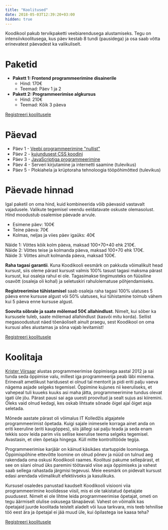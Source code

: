 ```yaml
---
title: "Koolitused"
date: 2018-05-03T12:39:20+03:00
hidden: true
---
```


Koodikool pakub tervikpaketti veebiarendusega alustamiseks. Tegu on intensiivkoolitusega, kus päev kestab 8 tundi (pausidega) ja osa saab võtta erinevatest päevadest ka valikuliselt.

# Paketid

- **Pakett 1: Frontend programmeerimine disainerile**
    - Hind: 170€
    - Teemad: Päev 1 ja 2
- **Pakett 2: Programmeerimise algkursus**
    - Hind: 210€
    - Teemad: Kõik 3 päeva

<a href="/koolitus/registreeri" class="button">Registreeri koolitusele</a>

# Päevad

- Päev 1 - [Veebi programmeerimine "nullist"](/koolitus/paev1)
- Päev 2 - [kujundusest CSS koodini](/koolitus/paev2)
- Päev 3 - [JavaScriptiga programmeerimine](/koolitus/paev3)
- Päev 4 - Serveri kirjutamine ja internetti saamine (tulevikus)
- Päev 5 - Plokiahela ja krüptoraha tehnoloogia tööpõhimõtted (tulevikus)

# Päevade hinnad

Igal paketil on oma hind, kuid kombineerida võib päevasid vastavalt vajadusele. Valikute tegemisel veendu eeldatavate oskuste olemasolust. Hind moodustub osalemise päevade arvule.

- Esimene päev: 100€
- Teine päeva: 70€
- Kolmas, neljas ja viies päev igaüks: 40€

Näide 1: Võttes kõik kolm päeva, maksad 100+70+40 ehk 210€.  
Näide 2: Võttes teise ja kolmanda päeva, maksad 100+70 ehk 170€.  
Näide 3: Võttes ainult kolmanda päeva, maksad 100€.  

**Raha tagasi garantii**. Kuna Koodikooli eesmärk on pakkuda võimalikult head kursust, siis oleme pärast kursust valmis 100% tasust tagasi maksma pärast kursust, kui osaleja rahul ei ole. Tagasimakse tingimusteks on füüsiline osavõtt (osaleja oli kohal) ja seletuskiri rahulolematuse põhjendamiseks.

**Registreerimise tühistamisel** saab osaleja raha tagasi 100% ulatuses 5 päeva enne kursuse algust või 50% ulatuses, kui tühistamine toimub vähem kui 5 päeva enne kursuse algust.

**Soovita sõbrale ja saate mõlemad 50€ allahindlust**. Nimelt, kui sõber ka kursusele tuleb, saate mõlemad allahindlust (kasvõi mitu korda). Sellist megasoodustust näed tõenäoliselt ainult praegu, sest Koodikool on oma kursusi alles alustamas ja sõna vajab levitamist!

<a href="/koolitus/registreeri" class="button">Registreeri koolitusele</a>

# Koolitaja

[Krister Viirsaar](http://krister.ee) alustas programmeerimise õppimisega aastal 2012 ja sai tunda seda õppimise valu, millest iga programmeerija peab läbi minema. Erinevalt ametlikust haridusest ei olnud tal mentorit ja pidi eriti palju vaeva nägema asjade selgeks tegemisel. Õppimine kujunes nii keeruliseks, et vahepeal tuli kuueks kuuks asi maha jätta, programmeerimine tundus olevat igati üle jõu. Pärast pausi sai aga uuesti proovitud ja sealt sujus asi kiiremini. Oleks vaid olnud kedagi, kes oskab lihtsate sõnade õigel ajal õiget asja seletada.

Mõnede aastate pärast oli võimalus IT Kolledžis algajatele programmeerimist õpetada. Kuigi sajale inimesele korraga ainet anda on eriti keeruline (eriti kaugõppes), siis jällegi sai palju teada ja seda enam tekkis soov leida parim viis sellise keerulise teema selgeks tegemisel. Avastasin, et olen õpetaja hingega. Küll mitte kontrolltööde tegija.

Programmeerimise karjäär on käinud käsikäes startuppide loomisega. Õppimispõhine ettevõtte loomine on olnud põnev ja nüüd on tulnud aeg rakendada oma oskusi Koodikooli raames. Koolitusi pakume sellepärast, et see on siiani olnud üks paremini töötavaid viise asja õppimiseks ja vahest saab sellega rahastada järgmisi tegevusi. Meie eesmärk on pidevalt kursust edasi arendada võimalikult efektiivseks ja kasulikuks.

Kursusel osaledes panustad kaudselt Koodikooli visiooni viia programmeerimine koolidesse viisil, mis ei ole takistatud õpetajate puudusest. Nimelt ei ole lihtne leida programmeerimise õpetajat, ometi on tegu äärmiselt olulise oskusega tänapäeval. Vahest on võimalik kas õpetajaid juurde koolitada teistelt aladelt või luua tarkvara, mis teeb tehnilise töö eest ära ja õpetajal ei jää muud üle, kui õpilastega ise kaasa teha?

<a href="/koolitus/registreeri" class="button">Registreeri koolitusele</a>